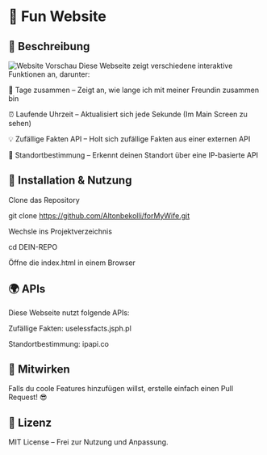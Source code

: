 # 📌 Fun Website

## 🚀 Beschreibung
![Website Vorschau](images/vorschau.png)
Diese Webseite zeigt verschiedene interaktive Funktionen an, darunter:

📅 Tage zusammen – Zeigt an, wie lange ich mit meiner Freundin zusammen bin

⏰ Laufende Uhrzeit – Aktualisiert sich jede Sekunde (Im Main Screen zu sehen)

💡 Zufällige Fakten API – Holt sich zufällige Fakten aus einer externen API

📍 Standortbestimmung – Erkennt deinen Standort über eine IP-basierte API

## 🔧 Installation & Nutzung

Clone das Repository

git clone https://github.com/Altonbekolli/forMyWife.git

Wechsle ins Projektverzeichnis

cd DEIN-REPO

Öffne die index.html in einem Browser

## 🌍 APIs

Diese Webseite nutzt folgende APIs:

Zufällige Fakten: uselessfacts.jsph.pl

Standortbestimmung: ipapi.co

## 🤝 Mitwirken

Falls du coole Features hinzufügen willst, erstelle einfach einen Pull Request! 😎

## 📜 Lizenz

MIT License – Frei zur Nutzung und Anpassung.

